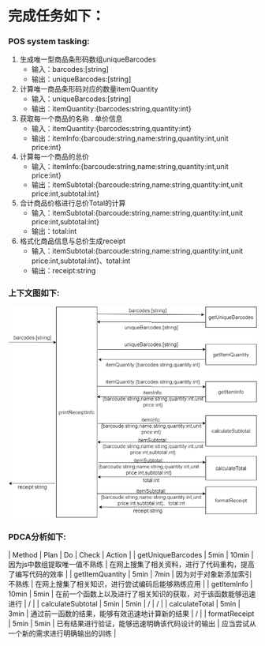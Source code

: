 # 完成任务如下：
### POS system tasking:
1. 生成唯一型商品条形码数组uniqueBarcodes
    - 输入：barcodes:[string]
    - 输出：uniqueBarcodes:[string]
2. 计算唯一商品条形码对应的数量itemQuantity
    - 输入：uniqueBarcodes:[string]
    - 输出：itemQuantity:{barcodes:string,quantity:int}
3. 获取每一个商品的名称 . 单价信息
    - 输入：itemQuantity:{barcodes:string,quantity:int}
    - 输出：itemInfo:{barcoude:string,name:string,quantity:int,unit price:int}
4. 计算每一个商品的总价
    - 输入：itemInfo:{barcoude:string,name:string,quantity:int,unit price:int}
    - 输出：itemSubtotal:{barcoude:string,name:string,quantity:int,unit price:int,subtotal:int}
5. 合计商品价格进行总价Total的计算
    - 输入：itemSubtotal:{barcoude:string,name:string,quantity:int,unit price:int,subtotal:int}
    - 输出：total:int
6. 格式化商品信息与总价生成receipt
    - 输入：itemSubtotal:{barcoude:string,name:string,quantity:int,unit price:int,subtotal:int}、total:int
    - 输出：receipt:string
### 上下文图如下:
![加载失败](https://github.com/wyuefzhuol/POS-system/blob/master/POSsystem.png)
### PDCA分析如下:
| Method | Plan | Do | Check | Action |
| getUniqueBarcodes | 5min | 10min | 因为js中数组提取唯一值不熟练 | 在网上搜集了相关资料，进行了代码重构，提高了编写代码的效率 |
| getItemQuantity | 5min | 7min | 因为对于对象新添加索引不熟练 | 在网上搜集了相关知识，进行尝试编码后能够熟练应用 |
| getItemInfo | 10min | 5min | 在前一个函数上以及进行了相关知识的获取，对于该函数能够迅速进行 | / |
| calculateSubtotal | 5min | 5min | / | / |
| calculateTotal | 5min | 3min | 通过前一函数的结果，能够有效迅速地计算新的结果 | / |
| formatReceipt | 5min | 5min | 已有结果进行验证，能够迅速明确该代码设计的输出 | 应当尝试从一个新的需求进行明确输出的训练 |
